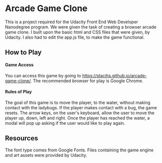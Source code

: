 # Arcade Game Clone
This is a project required for the Udacity Front End Web Developer Nanodegree program. We were given the task of creating a browser arcade game clone. I built upon the basic html and CSS files that were given, by Udacity. I also had to edit the app.js file, to make the game functional.

## How to Play

#### Game Access

You can access this game by going to https://stacihs.github.io/arcade-game-clone/. The recommended browser for play is Google Chrome.

#### Rules of Play

The goal of this game is to move the player, to the water, without making contact with the ladybugs. If the player makes contact with a bug, the game resets. The arrow keys, on the user's keyboard, allow the user to move the player up, down, left and right. Once the player has reached the water, a modal will pop up asking if the user would like to play again.

## Resources

The font type comes from Google Fonts. Files containing the game engine and art assets were provided by Udacity.
